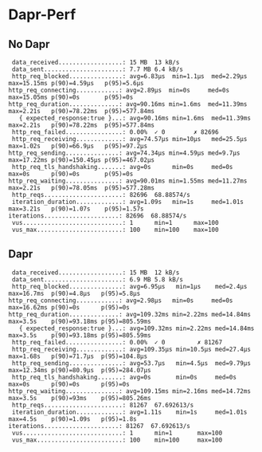 # Dapr-Perf

## No Dapr

     data_received..................: 15 MB  13 kB/s
     data_sent......................: 7.7 MB 6.4 kB/s
     http_req_blocked...............: avg=6.83µs  min=1.1µs  med=2.29µs  max=15.15ms p(90)=4.59µs   p(95)=5.6µs        http_req_connecting............: avg=2.89µs  min=0s     med=0s      max=15.05ms p(90)=0s       p(95)=0s           http_req_duration..............: avg=90.16ms min=1.6ms  med=11.39ms max=2.21s   p(90)=78.22ms  p(95)=577.84ms
       { expected_response:true }...: avg=90.16ms min=1.6ms  med=11.39ms max=2.21s   p(90)=78.22ms  p(95)=577.84ms
     http_req_failed................: 0.00%  ✓ 0        ✗ 82696
     http_req_receiving.............: avg=74.57µs min=10µs   med=25.5µs  max=1.02s   p(90)=66.9µs   p(95)=97.2µs       http_req_sending...............: avg=74.34µs min=4.59µs med=9.7µs   max=17.22ms p(90)=150.45µs p(95)=467.02µs
     http_req_tls_handshaking.......: avg=0s      min=0s     med=0s      max=0s      p(90)=0s       p(95)=0s           http_req_waiting...............: avg=90.01ms min=1.55ms med=11.27ms max=2.21s   p(90)=78.05ms  p(95)=577.28ms
     http_reqs......................: 82696  68.88574/s
     iteration_duration.............: avg=1.09s   min=1s     med=1.01s   max=3.21s   p(90)=1.07s    p(95)=1.57s        iterations.....................: 82696  68.88574/s
     vus............................: 1      min=1      max=100
     vus_max........................: 100    min=100    max=100
     
## Dapr

     data_received..................: 15 MB  12 kB/s
     data_sent......................: 6.9 MB 5.8 kB/s
     http_req_blocked...............: avg=6.95µs   min=1µs    med=2.4µs   max=16.7ms  p(90)=4.8µs   p(95)=5.8µs        http_req_connecting............: avg=2.98µs   min=0s     med=0s      max=16.62ms p(90)=0s      p(95)=0s           http_req_duration..............: avg=109.32ms min=2.22ms med=14.84ms max=3.5s    p(90)=93.18ms p(95)=805.59ms
       { expected_response:true }...: avg=109.32ms min=2.22ms med=14.84ms max=3.5s    p(90)=93.18ms p(95)=805.59ms
     http_req_failed................: 0.00%  ✓ 0         ✗ 81267
     http_req_receiving.............: avg=109.35µs min=10.5µs med=27.4µs  max=1.68s   p(90)=71.7µs  p(95)=104.8µs 
     http_req_sending...............: avg=53.7µs   min=4.5µs  med=9.79µs  max=12.34ms p(90)=80.9µs  p(95)=284.07µs
     http_req_tls_handshaking.......: avg=0s       min=0s     med=0s      max=0s      p(90)=0s      p(95)=0s           http_req_waiting...............: avg=109.15ms min=2.16ms med=14.72ms max=3.5s    p(90)=93ms    p(95)=805.26ms
     http_reqs......................: 81267  67.692613/s
     iteration_duration.............: avg=1.11s    min=1s     med=1.01s   max=4.5s    p(90)=1.09s   p(95)=1.8s         iterations.....................: 81267  67.692613/s
     vus............................: 1      min=1       max=100
     vus_max........................: 100    min=100     max=100

